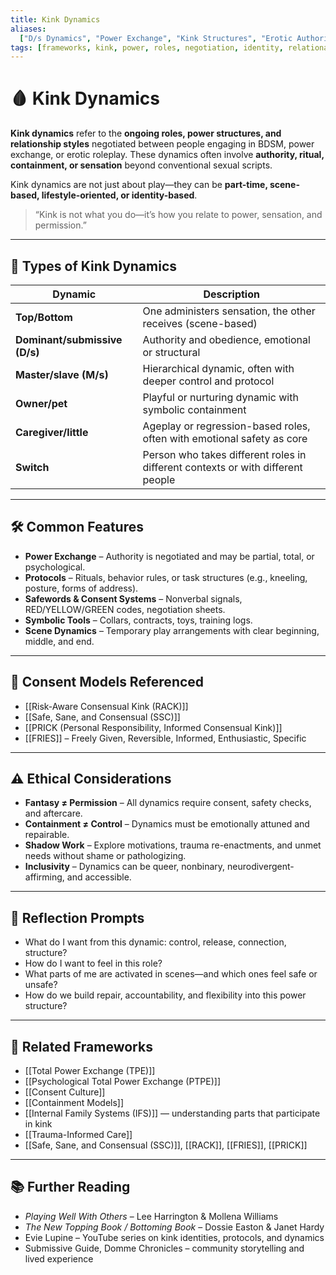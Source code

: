 ```yaml
---
title: Kink Dynamics
aliases:
  ["D/s Dynamics", "Power Exchange", "Kink Structures", "Erotic Authority"]
tags: [frameworks, kink, power, roles, negotiation, identity, relational design]
---
```


<!-- @format -->

# 🩸 Kink Dynamics

**Kink dynamics** refer to the **ongoing roles, power structures, and relationship styles** negotiated between people engaging in BDSM, power exchange, or erotic roleplay. These dynamics often involve **authority, ritual, containment, or sensation** beyond conventional sexual scripts.

Kink dynamics are not just about play—they can be **part-time, scene-based, lifestyle-oriented, or identity-based**.

> “Kink is not what you do—it’s how you relate to power, sensation, and permission.”

---

## 🧠 Types of Kink Dynamics

| Dynamic                       | Description                                                                     |
| ----------------------------- | ------------------------------------------------------------------------------- |
| **Top/Bottom**                | One administers sensation, the other receives (scene-based)                     |
| **Dominant/submissive (D/s)** | Authority and obedience, emotional or structural                                |
| **Master/slave (M/s)**        | Hierarchical dynamic, often with deeper control and protocol                    |
| **Owner/pet**                 | Playful or nurturing dynamic with symbolic containment                          |
| **Caregiver/little**          | Ageplay or regression-based roles, often with emotional safety as core          |
| **Switch**                    | Person who takes different roles in different contexts or with different people |

---

## 🛠 Common Features

- **Power Exchange** – Authority is negotiated and may be partial, total, or psychological.
- **Protocols** – Rituals, behavior rules, or task structures (e.g., kneeling, posture, forms of address).
- **Safewords & Consent Systems** – Nonverbal signals, RED/YELLOW/GREEN codes, negotiation sheets.
- **Symbolic Tools** – Collars, contracts, toys, training logs.
- **Scene Dynamics** – Temporary play arrangements with clear beginning, middle, and end.

---

## 🔐 Consent Models Referenced

- [[Risk-Aware Consensual Kink (RACK)]]
- [[Safe, Sane, and Consensual (SSC)]]
- [[PRICK (Personal Responsibility, Informed Consensual Kink)]]
- [[FRIES]] – Freely Given, Reversible, Informed, Enthusiastic, Specific

---

## ⚠️ Ethical Considerations

- **Fantasy ≠ Permission** – All dynamics require consent, safety checks, and aftercare.
- **Containment ≠ Control** – Dynamics must be emotionally attuned and repairable.
- **Shadow Work** – Explore motivations, trauma re-enactments, and unmet needs without shame or pathologizing.
- **Inclusivity** – Dynamics can be queer, nonbinary, neurodivergent-affirming, and accessible.

---

## 💬 Reflection Prompts

- What do I want from this dynamic: control, release, connection, structure?
- How do I want to feel in this role?
- What parts of me are activated in scenes—and which ones feel safe or unsafe?
- How do we build repair, accountability, and flexibility into this power structure?

---

## 🔗 Related Frameworks

- [[Total Power Exchange (TPE)]]
- [[Psychological Total Power Exchange (PTPE)]]
- [[Consent Culture]]
- [[Containment Models]]
- [[Internal Family Systems (IFS)]] — understanding parts that participate in kink
- [[Trauma-Informed Care]]
- [[Safe, Sane, and Consensual (SSC)]], [[RACK]], [[FRIES]], [[PRICK]]

---

## 📚 Further Reading

- _Playing Well With Others_ – Lee Harrington & Mollena Williams
- _The New Topping Book / Bottoming Book_ – Dossie Easton & Janet Hardy
- Evie Lupine – YouTube series on kink identities, protocols, and dynamics
- Submissive Guide, Domme Chronicles – community storytelling and lived experience
